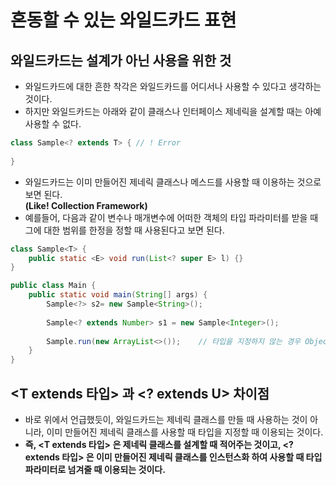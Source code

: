 # 혼동할 수 있는 와일드카드 표현

## 와일드카드는 설계가 아닌 사용을 위한 것

* 와일드카드에 대한 흔한 착각은 와일드카드를 어디서나 사용할 수 있다고 생각하는 것이다.&#x20;
* 하지만 와일드카드는 아래와 같이 클래스나 인터페이스 제네릭을 설계할 때는 아예 사용할 수 없다.&#x20;

```java
class Sample<? extends T> { // ! Error
    
}
```

* 와일드카드는 이미 만들어진 제네릭 클래스나 메스드를 사용할 때 이용하는 것으로 보면 된다. \
  **(Like! Collection Framework)**
* 예를들어, 다음과 같이 변수나 매개변수에 어떠한 객체의 타입 파라미터를 받을 때 그에 대한 범위를 한정을 정할 때 사용된다고 보면 된다.&#x20;

```java
class Sample<T> {
    public static <E> void run(List<? super E> l) {}
}

public class Main {
    public static void main(String[] args) {
        Sample<?> s2= new Sample<String>();
        
        Sample<? extends Number> s1 = new Sample<Integer>();
        
        Sample.run(new ArrayList<>());    // 타입을 지정하지 않는 경우 Object 로 추론된다. 
    }
}
```

## \<T extends 타입> 과 \<? extends U> 차이점&#x20;

* 바로 위에서 언급했듯이, 와일드카드는 제네릭 클래스를 만들 때 사용하는 것이 아니라, 이미 만들어진 제네릭 클래스를 사용할 때 타입을 지정할 때 이용되는 것이다.
* **즉, \<T extends 타입> 은 제네릭 클래스를 설계할 때 적어주는 것이고, \<? extends 타입> 은 이미 만들어진 제네릭 클래스를 인스턴스화 하여 사용할 때 타입 파라미터로 넘겨줄 때 이용되는 것이다.**&#x20;
